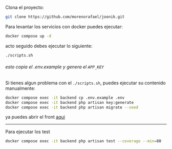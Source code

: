 Clona el proyecto:

```sh
git clone https://github.com/morenorafael/joonik.git
```

Para levantar los servicios con docker puedes ejecutar:

```sh
docker compose up -d
```

acto seguido debes ejecutar lo siguiente:

```sh
./scripts.sh
```

###### esto copia el .env.example y genera el `APP_KEY`

Si tienes algun problema con el `./scripts.sh`, puedes ejecutar su contenido manualmente:

```sh
docker compose exec -it backend cp .env.example .env
docker compose exec -it backend php artisan key:generate
docker compose exec -it backend php artisan migrate --seed
```


ya puedes abrir el front [aqui](http://localhost:5173/)

---

Para ejecutar los test

```sh
docker compose exec -it backend php artisan test --coverage --min=80
```